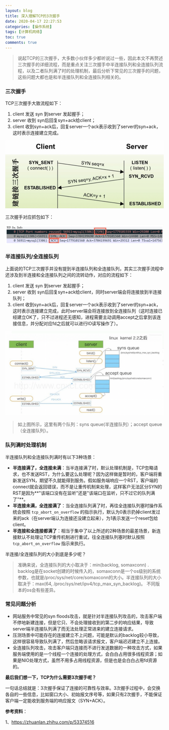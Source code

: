 ```yaml
---
layout: blog
title: 深入理解TCP的3次握手
date: 2020-04-17 22:27:53
categories: [操作系统]
tags: [计算机网络]
toc: true
comments: true
---
```


> 说起TCP的三次握手，大多数小伙伴多少都听说过一些，因此本文不再赘述三次握手的详细流程，而是重点关注三次握手中半连接队列和全连接队列流程，以及二者队列满了时的处理机制，最后分析下常见的三次握手的问题，这些问题大都也是和半连接队列和全连接队列相关的。

### 三次握手

TCP三次握手大致流程如下：

1. client 发送 syn 到server 发起握手；
2. server 收到 syn后回复syn+ack给client；
3. client 收到syn+ack后，回复server一个ack表示收到了server的syn+ack，这时表示连接建立完成。

![image-20200417223702161](_image/深入理解TCP的3次握手/image-20200417223702161.png)

三次握手对应抓包如下：

![image-20200417223741532](_image/深入理解TCP的3次握手/image-20200417223741532.png)

### 半连接队列/全连接队列

上面说的TCP三次握手并没有提到半连接队列和全连接队列，其实三次握手流程中还涉及到半连接和全连接队列之间的流转动作，对应的流程如下：

1. client 发送 syn 到server 发起握手；
2. server 收到 syn后回复syn+ack给client，同时server端会将连接放到半连接队列；
3. client 收到syn+ack后，回复server一个ack表示收到了server的syn+ack，这时表示连接建立完成，此时server端会将连接放到全连接队列（这时连接已经建立OK了，只不过进程还无感知，进程需要主动调用accept之后拿到该连接信息，并分配对应fd之后就可以进行IO读写操作了）。

![image-20200417224752248](_image/深入理解TCP的3次握手/image-20200417224752248.png)

> 如上图所示，这里有两个队列：syns queue(半连接队列）；accept queue（全连接队列）。

### 队列满时处理机制

半连接队列和全连接队列满时有以下3种场景：

- **半连接满了，全连接未满**：当半连接满了时，默认处理机制是，TCP忽略请求，也不发送RST，为什么要这么处理呢？因为这样做是暂时的，客户端将重新发送SYN，期望不久就能得到服务。假如服务端响应一个RST，客户端的connect就会返回错误，而不是让重传机制来处理，这样客户无法区分SYN的RST是因为**"该端口没有在监听"还是"该端口在监听，只不过它的队列满了"**。
- **半连接未满，全连接满了**：当全连接队列满了时，再往全连接队列塞时操作系统会按照 `tcp_abort_on_overflow` 的指示执行，默认为0表示扔掉client发过来的ack（在server端认为连接还没建立起来），为1表示发送一个reset包给client。
- **半连接和全连接都满了**：相当于集中了以上所述的2种场景的最差场景，新连接默认不处理让TCP重传机制进行重试，往全连接队列塞时默认按照 `tcp_abort_on_overflow` 指示来执行。

半连接/全连接队列的大小到底是多少呢？

> 准确来说，全连接队列的大小取决于：min(backlog, somaxconn) . backlog是在socket创建的时候传入的，somaxconn是一个os级别的系统参数，也就是/proc/sys/net/core/somaxconn的大小。半连接队列的大小取决于：max(64, /proc/sys/net/ipv4/tcp_max_syn_backlog)。 不同版本的os会有些差异。

### 常见问题分析

- 网站服务中常见的syn floods攻击，就是针对半连接队列攻击的，攻击客户端不停地新建连接，但是它只、不会处理接收到的第二步的响应结果，导致server端半连接队列满了而无法处理正常进来的建立连接请求。
- 压测场景中可能存在的连接建立不上问题，可能是默认的backlog较小导致，这样很容易导致队列满了，然后忽略该请求报文，客户端迟迟建立不上连接。
- 全连接队列攻击，攻击客户端只连接而不进行发送数据的一种攻击方式，如果服务端使用的是一个线程一个连接的处理方式，会白白占用很多线程资源；如果是NIO处理方式，虽然不用多占用线程资源，但是也是会白白占用fd资源的。

**最后我们想一下，TCP为什么需要3次握手呢？**

一句话总结就是：3次握手保证了连接的可靠性与效率。3次握手过程中，会交换各自的一些信息，比如窗口大小、初始报文序号等，如果只有2次握手，不能保证客户端一定能收到服务端的响应报文（SYN+ACK）。

**参考资料**：

1、https://zhuanlan.zhihu.com/p/53374516